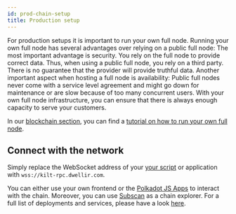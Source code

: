 ```yaml
---
id: prod-chain-setup
title: Production setup
---
```


For production setups it is important to run your own full node.
Running your own full node has several advantages over relying on a public full node:
The most important advantage is security.
You rely on the full node to provide correct data.
Thus, when using a public full node, you rely on a third party.
There is no guarantee that the provider will provide truthful data.
Another important aspect when hosting a full node is availability:
Public full nodes never come with a service level agreement and might go down for maintenance or are slow because of too many concurrent users.
With your own full node infrastructure, you can ensure that there is always enough capacity to serve your customers.

In our [blockchain section](../../02_chain/01_introduction.md), you can find a [tutorial on how to run your own full node](../../02_chain/04_fullnode.md).

## Connect with the network

Simply replace the WebSocket address of your [your script](./index.md#set-up-your-project) or application with `wss://kilt-rpc.dwellir.com`.

You can either use your own frontend or the [Polkadot JS Apps](https://polkadot.js.org/apps/?rpc=wss%3A%2F%2Fkilt-rpc.dwellir.com/explorer) to interact with the chain.
Moreover, you can use [Subscan](https://spiritnet.subscan.io/) as a chain explorer.
For a full list of deployments and services, please have a look [here](../../02_chain/03_deployments.md).